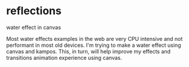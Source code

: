 # reflections
 water effect in canvas

Most water effects examples in the web are very CPU intensive and not performant in most old devices. I'm trying to make a water effect using canvas and kampos. This, in turn, will help improve my effects and transitions animation experience using canvas.
